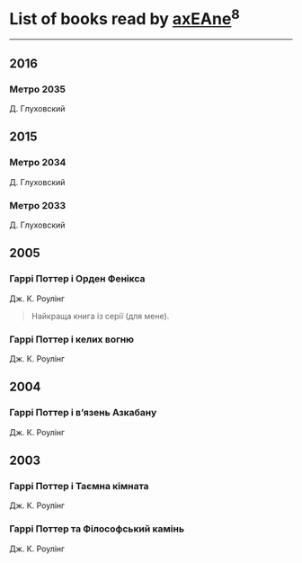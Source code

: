 # List of books read by [axEAne](https://plus.google.com/+AlexKononchuk)<sup>8</sup>
---

## 2016

### Метро 2035
Д. Глуховский



## 2015

### Метро 2034
Д. Глуховский


### Метро 2033
Д. Глуховский



## 2005

### Гаррі Поттер і Орден Фенікса
Дж. К. Роулінг
> Найкраща книга із серії (для мене).


### Гаррі Поттер і келих вогню
Дж. К. Роулінг



## 2004

### Гаррі Поттер і в’язень Азкабану
Дж. К. Роулінг



## 2003

### Гаррі Поттер і Таємна кімната
Дж. К. Роулінг


### Гаррі Поттер та Філософський камінь
Дж. К. Роулінг




